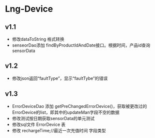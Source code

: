 # Lng-Device
## v1.1 
* 修改dataToString 格式转换
* senseorDao添加 findByProductIdAndDate接口。根据时间，产品id查询sensorData
## v1.2
* 修改json返回“faultType”，显示“faultTybe”的错误
## v1.3
* ErrorDeviceDao 添加 getPreChangedErrorDevice()，获取被更改过的ErrorDevice的list，即其中的updateMan字段不空的数据
* 修改测试按日期获取sensorData的单元测试
* 修改sql文件  ErrorDevice 表
* 修改 rechargeTime;//最近一次充值时间 字段类型
